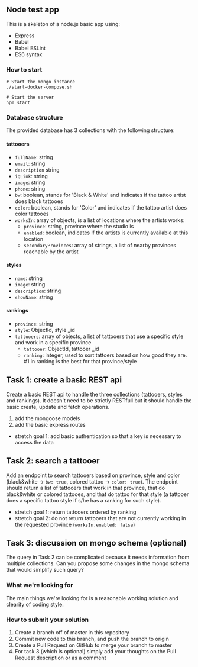 ## Node test app

This is a skeleton of a node.js basic app using:
- Express
- Babel
- Babel ESLint
- ES6 syntax

### How to start

    # Start the mongo instance
    ./start-docker-compose.sh

    # Start the server
    npm start


### Database structure

The provided database has 3 collections with the following structure:

#### tattooers
- `fullName`: string
- `email`: string
- `description` string
- `igLink`: string
- `image`: string
- `phone`: string
- `bw`: boolean, stands for 'Black & White' and indicates if the tattoo artist does black tattooes
- `color`: boolean, stands for 'Color' and indicates if the tattoo artist does color tattooes
- `worksIn`: array of objects, is a list of locations where the artists works:
  - `province`: string, province where the studio is
  - `enabled`: boolean, indicates if the artists is currently available at this location
  - `secondaryProvinces`: array of strings, a list of nearby provinces reachable by the artist

#### styles
- `name`: string
- `image`: string
- `description`: string
- `showName`: string

#### rankings
- `province`: string
- `style`: ObjectId, style \_id
- `tattooers`: array of objects, a list of tattooers that use a specific style and work in a specific province
  - `tattooer`: ObjectId, tattooer \_id
  - `ranking`: integer, used to sort tattoers based on how good they are. #1 in ranking is the best for that province/style
  
 

## Task 1: create a basic REST api
Create a basic REST api to handle the three collections (tattooers, styles and rankings). It doesn't need to be strictly RESTfull but it should handle the basic create, update and fetch operations.
1. add the mongoose models
2. add the basic express routes

- stretch goal 1: add basic authentication so that a key is necessary to access the data

## Task 2: search a tattooer
Add an endpoint to search tattooers based on province, style and color (black&white -> `bw: true`, colored tattoo -> `color: true`). The endpoint should return a list of tattooers that work in that province, that do black&white or colored tattooes, and that do tattoo for that style (a tattooer does a specific tattoo style if s/he has a ranking for such style).

- stretch goal 1: return tattooers ordered by ranking
- stretch goal 2: do not return tattooers that are not currently working in the requested province (`worksIn.enabled: false`)

## Task 3: discussion on mongo schema (optional)
The query in Task 2 can be complicated because it needs information from multiple collections. Can you propose some changes in the mongo schema that would simplify such query?

### What we're looking for
The main things we're looking for is a reasonable working solution and clearity of coding style.

### How to submit your solution
1. Create a branch off of master in this repository
2. Commit new code to this branch, and push the branch to origin
3. Create a Pull Request on GitHub to merge your branch to master
4. For task 3 (which is optional) simply add your thoughts on the Pull Request description or as a comment
